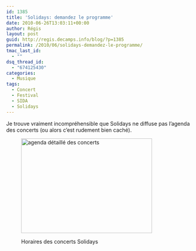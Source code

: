 ```yaml
---
id: 1385
title: 'Solidays: demandez le programme'
date: 2010-06-26T13:03:11+00:00
author: Régis
layout: post
guid: http://regis.decamps.info/blog/?p=1385
permalink: /2010/06/solidays-demandez-le-programme/
tmac_last_id:
  - ""
dsq_thread_id:
  - "674125430"
categories:
  - Musique
tags:
  - Concert
  - Festival
  - SIDA
  - Solidays
---
```

Je trouve vraiment incompréhensible que Solidays ne diffuse pas l&rsquo;agenda des concerts (ou alors c&rsquo;est rudement bien caché).<figure id="attachment_1386" style="width: 350px" class="wp-caption alignnone">

[<img src="http://regis.decamps.info/blog/wp-content/uploads/2010/06/Scan-350x253.jpg" alt="agenda détaillé des concerts" title="Programmation Solidays" width="350" height="253" class="size-medium wp-image-1386" srcset="http://regis.decamps.info/blog/wp-content/uploads/2010/06/Scan-350x253.jpg 350w, http://regis.decamps.info/blog/wp-content/uploads/2010/06/Scan-1024x741.jpg 1024w" sizes="(max-width: 350px) 100vw, 350px" />](http://regis.decamps.info/blog/wp-content/uploads/2010/06/Scan.jpeg)<figcaption class="wp-caption-text">Horaires des concerts Solidays</figcaption></figure>